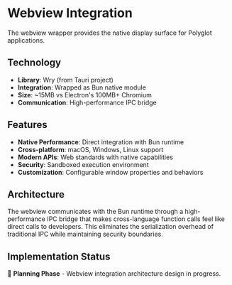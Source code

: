 # Webview Integration

The webview wrapper provides the native display surface for Polyglot applications.

## Technology

- **Library**: Wry (from Tauri project)
- **Integration**: Wrapped as Bun native module
- **Size**: ~15MB vs Electron's 100MB+ Chromium
- **Communication**: High-performance IPC bridge

## Features

- **Native Performance**: Direct integration with Bun runtime
- **Cross-platform**: macOS, Windows, Linux support
- **Modern APIs**: Web standards with native capabilities
- **Security**: Sandboxed execution environment
- **Customization**: Configurable window properties and behaviors

## Architecture

The webview communicates with the Bun runtime through a high-performance IPC bridge that makes cross-language function calls feel like direct calls to developers. This eliminates the serialization overhead of traditional IPC while maintaining security boundaries.

## Implementation Status

🚧 **Planning Phase** - Webview integration architecture design in progress.
